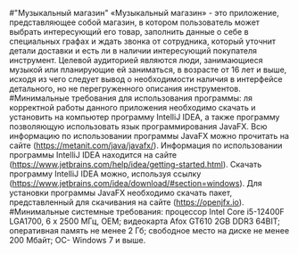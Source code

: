 #"Музыкальный магазин"
«Музыкальный магазин» - это приложение, представляющее собой магазин, в котором пользователь может выбрать интересующий его товар, заполнить данные о себе в специальных графах и ждать звонка от сотрудника, который уточнит детали доставки и есть ли в наличии интересующий покупателя инструмент.
Целевой аудиторией являются люди, занимающиеся музыкой или планирующие ей заниматься, в возрасте от 16 лет и выше, исходя из чего следует вывод о необходимости наличия в интерфейсе детального, но не перегруженного описания инструментов.
#Минимальные требования для использования программы:
ля корректной работы данного приложения необходимо скачать и установить на компьютер программу IntelliJ IDEA, а также программу позволяющую использовать язык программирования JavaFX. Всю информацию по использовании программы JavaFX можно прочитать на сайте (https://metanit.com/java/javafx/). Информация по использовании программы IntelliJ IDEA находится на сайте (https://www.jetbrains.com/help/idea/getting-started.html). Скачать программу IntelliJ IDEA можно, используя ссылку (https://www.jetbrains.com/idea/download/#section=windows). Для установки программы JavaFX необходимо скачать пакет, представленный для скачивания на сайте (https://openjfx.io).
#Минимальные системные требования:
процессор Intel Core i5-12400F LGA1700, 6 x 2500 МГц, OEM;
видеокарта Afox GT610 2GB DDR3 64BIT;
оперативная память не менее 2 Гб;
свободное место на диске не менее 200 Мбайт;
ОС- Windows 7 и выше.
